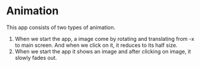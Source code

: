 # Animation
This app consists of two types of animation.
1. When we start the app, a image come by rotating and translating from -x to main screen. And when we click on it, it reduces to its half size.
2. When we start the app it shows an image and after clicking on image, it slowly fades out.
